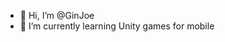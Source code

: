 - 👋 Hi, I’m @GinJoe
- 🌱 I’m currently learning Unity games for mobile

<!---
GinJoe/GinJoe is a ✨ special ✨ repository because its `README.md` (this file) appears on your GitHub profile.
You can click the Preview link to take a look at your changes.
--->
